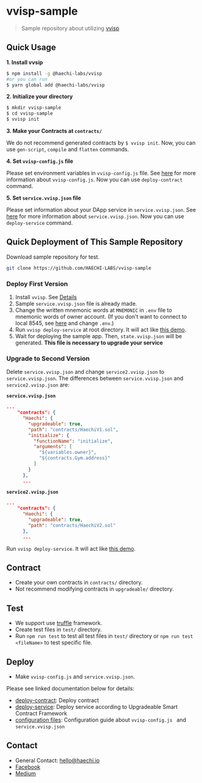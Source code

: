 # vvisp-sample

> Sample repository about utilizing [vvisp](https://github.com/HAECHI-LABS/vvisp)

## Quick Usage
**1. Install vvsip**
```bash
$ npm install -g @haechi-labs/vvisp
#or you can run
$ yarn global add @haechi-labs/vvisp
```
**2. Initialize your directory**
```bash
$ mkdir vvisp-sample
$ cd vvisp-sample
$ vvisp init
```
**3. Make your Contracts at `contracts/`**

We do not recommend generated contracts by `$ vvisp init`.
Now, you can use `gen-script`, `compile` and `flatten` commands.

**4. Set `vvisp-config.js` file**

Please set environment variables in `vvisp-config.js` file.
See [here](https://github.com/HAECHI-LABS/vvisp/blob/dev/CONFIGURATION.md#config) for more information about `vvisp-config.js`.
Now you can use `deploy-contract` command.

**5. Set `service.vvisp.json` file**

Please set information about your DApp service in `service.vvisp.json`.
See [here](https://github.com/HAECHI-LABS/vvisp/blob/dev/CONFIGURATION.md#service) for more information about `service.vvisp.json`.
Now you can use `deploy-service` command.


## Quick Deployment of This Sample Repository
Download sample repository for test.
```bash
git clone https://github.com/HAECHI-LABS/vvisp-sample
```
### Deploy First Version

1. Install `vvisp`. See [Details](https://github.com/HAECHI-LABS/vvisp#usage)
1. Sample `service.vvisp.json` file is already made.
1. Change the written mnemonic words at `MNEMONIC` in `.env` file to mnemonic words of owner account.
(If you don't want to connect to local 8545, see [here](https://github.com/HAECHI-LABS/vvisp/blob/dev/CONFIGURATION.md#env) and change `.env`.)
1. Run `vvisp deploy-service` at root directory.
It will act like [this demo](https://youtu.be/tEpBaaZDGpw).
1. Wait for deploying the sample app.
Then, `state.vvisp.json` will be generated. **This file is necessary to upgrade your service**

### Upgrade to Second Version
Delete `service.vvisp.json` and change `service2.vvisp.json` to `service.vvisp.json`.
The differences between `service.vvisp.json` and `service2.vvisp.json` are:

**`service.vvisp.json`**
```json
...
    "contracts": {
      "Haechi": {
        "upgradeable": true,
        "path": "contracts/HaechiV1.sol",
        "initialize": {
          "functionName": "initialize",
          "arguments": [
            "${variables.owner}",
            "${contracts.Gym.address}"
          ]
        }
      },
      ...
```
**`service2.vvisp.json`** 
```json
...
    "contracts": {
      "Haechi": {
        "upgradeable": true,
        "path": "contracts/HaechiV2.sol"
      },
      ...
```
Run `vvisp deploy-service`.
It will act like [this demo](https://youtu.be/f4WaBhsk_IQ).

## Contract

- Create your own contracts in `contracts/` directory.
- Not recommend modifying contracts in `upgradeable/` directory.

## Test

- We support use [truffle](https://truffleframework.com/truffle) framework.
- Create test files in `test/` directory.
- Run `npm run test` to test all test files in `test/` directory or `npm run test <fileName>` to test specific file.

## Deploy

- Make `vvisp-config.js` and `service.vvisp.json`.

Please see linked documentation below for details:
- [deploy-contract](https://github.com/HAECHI-LABS/vvisp/commands/README.md#deploy-contract): Deploy contract
- [deploy-service](https://github.com/HAECHI-LABS/vvisp/commands/README.md#deploy-service): Deploy service according to Upgradeable Smart Contract Framework
- [configuration files](https://github.com/HAECHI-LABS/vvisp/CONFIGURATION.md): Configuration guide about `vvisp-config.js ` and `service.vvisp.json`

## Contact 

- General Contact: hello@haechi.io
- [Facebook](https://www.facebook.com/HAECHILABS/)
- [Medium](https://medium.com/haechi-labs)

